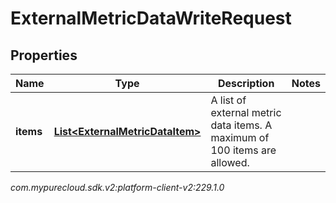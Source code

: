 # ExternalMetricDataWriteRequest


## Properties

| Name | Type | Description | Notes |
| ------------ | ------------- | ------------- | ------------- |
| **items** | [**List&lt;ExternalMetricDataItem&gt;**](ExternalMetricDataItem) | A list of external metric data items. A maximum of 100 items are allowed. |  |




_com.mypurecloud.sdk.v2:platform-client-v2:229.1.0_
